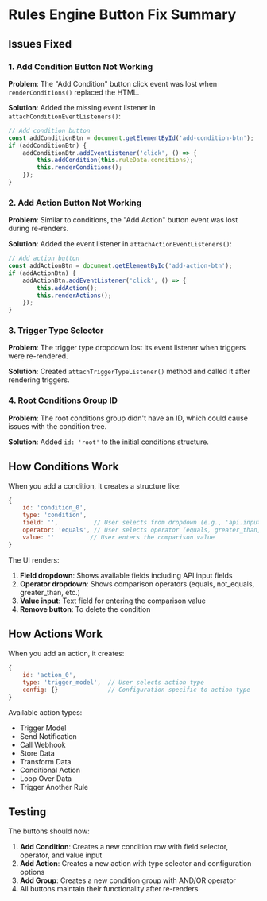 # Rules Engine Button Fix Summary

## Issues Fixed

### 1. Add Condition Button Not Working
**Problem**: The "Add Condition" button click event was lost when `renderConditions()` replaced the HTML.

**Solution**: Added the missing event listener in `attachConditionEventListeners()`:
```javascript
// Add condition button
const addConditionBtn = document.getElementById('add-condition-btn');
if (addConditionBtn) {
    addConditionBtn.addEventListener('click', () => {
        this.addCondition(this.ruleData.conditions);
        this.renderConditions();
    });
}
```

### 2. Add Action Button Not Working
**Problem**: Similar to conditions, the "Add Action" button event was lost during re-renders.

**Solution**: Added the event listener in `attachActionEventListeners()`:
```javascript
// Add action button
const addActionBtn = document.getElementById('add-action-btn');
if (addActionBtn) {
    addActionBtn.addEventListener('click', () => {
        this.addAction();
        this.renderActions();
    });
}
```

### 3. Trigger Type Selector
**Problem**: The trigger type dropdown lost its event listener when triggers were re-rendered.

**Solution**: Created `attachTriggerTypeListener()` method and called it after rendering triggers.

### 4. Root Conditions Group ID
**Problem**: The root conditions group didn't have an ID, which could cause issues with the condition tree.

**Solution**: Added `id: 'root'` to the initial conditions structure.

## How Conditions Work

When you add a condition, it creates a structure like:
```javascript
{
    id: 'condition_0',
    type: 'condition',
    field: '',          // User selects from dropdown (e.g., 'api.input.userId')
    operator: 'equals', // User selects operator (equals, greater_than, etc.)
    value: ''          // User enters the comparison value
}
```

The UI renders:
1. **Field dropdown**: Shows available fields including API input fields
2. **Operator dropdown**: Shows comparison operators (equals, not_equals, greater_than, etc.)
3. **Value input**: Text field for entering the comparison value
4. **Remove button**: To delete the condition

## How Actions Work

When you add an action, it creates:
```javascript
{
    id: 'action_0',
    type: 'trigger_model',  // User selects action type
    config: {}              // Configuration specific to action type
}
```

Available action types:
- Trigger Model
- Send Notification
- Call Webhook
- Store Data
- Transform Data
- Conditional Action
- Loop Over Data
- Trigger Another Rule

## Testing

The buttons should now:
1. **Add Condition**: Creates a new condition row with field selector, operator, and value input
2. **Add Action**: Creates a new action with type selector and configuration options
3. **Add Group**: Creates a new condition group with AND/OR operator
4. All buttons maintain their functionality after re-renders